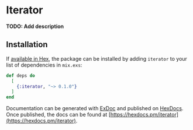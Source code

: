 # Iterator

**TODO: Add description**

## Installation

If [available in Hex](https://hex.pm/docs/publish), the package can be installed
by adding `iterator` to your list of dependencies in `mix.exs`:

```elixir
def deps do
  [
    {:iterator, "~> 0.1.0"}
  ]
end
```

Documentation can be generated with [ExDoc](https://github.com/elixir-lang/ex_doc)
and published on [HexDocs](https://hexdocs.pm). Once published, the docs can
be found at [https://hexdocs.pm/iterator](https://hexdocs.pm/iterator).

